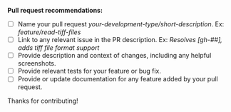 **Pull request recommendations:**

- [ ] Name your pull request _your-development-type/short-description_. Ex: _feature/read-tiff-files_
- [ ] Link to any relevant issue in the PR description. Ex: _Resolves [gh-##], adds tiff file format support_
- [ ] Provide description and context of changes, including any helpful screenshots.
- [ ] Provide relevant tests for your feature or bug fix.
- [ ] Provide or update documentation for any feature added by your pull request.

Thanks for contributing!
